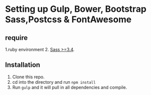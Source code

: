 # Setting up Gulp, Bower, Bootstrap Sass,Postcss & FontAwesome


## require

1.ruby environment
2. [Sass >=3.4](http://sass-lang.com/install).

## Installation

1. Clone this repo.
2. cd into the directory and run `npm install`
3. Run `gulp` and it will pull in all dependencies and compile.

